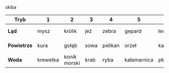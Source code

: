 skiba

| Tryb       | 1           | 2           | 3          | 4        | 5          | 6          | 7            | 8            |
|------------|-------------|-------------|------------|----------|------------|------------|--------------|--------------|
| **Ląd**    | mysz        | królik      | jeż        | zebra    | gepard     | lew        | niedźwiedź   | smok lądowy  |
| **Powietrze** | kura      | gołąb       | sowa       | pelikan  | orzeł      | kazuar     | feniks       | flying whale |
| **Woda**   | krewetka    | konik morski| krab       | ryba     | kałamarnica| płaszczka  | rekin        | kraken       |
